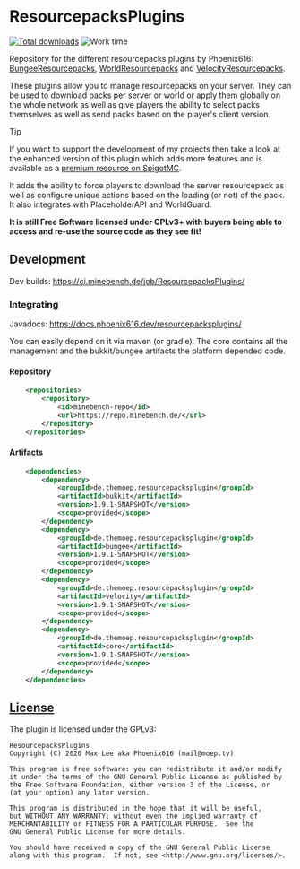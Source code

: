 # ResourcepacksPlugins
[![Total downloads](https://img.shields.io/github/downloads/Phoenix616/ResourcepacksPlugins/total.svg)](https://github.com/Phoenix616/ResourcepacksPlugins/releases) ![Work time](https://buttons.phoenix616.dev//ResourcepacksPluginsWork.svg)

Repository for the different resourcepacks plugins by Phoenix616: [BungeeResourcepacks](https://modrinth.com/plugin/bungeeresourcepacks), [WorldResourcepacks](https://modrinth.com/plugin/worldresourcepacks) and [VelocityResourcepacks](https://modrinth.com/plugin/velocityresourcepacks).

These plugins allow you to manage resourcepacks on your server. They can be used to download packs per server or world or apply them globally on the whole network as well as give players the ability to select packs themselves as well as send packs based on the player's client version.

> [!TIP]
> If you want to support the development of my projects then take a look at the enhanced version of this plugin which adds more features and is available as a [premium resource on SpigotMC](https://frp.pheonix616.dev/).
> 
> It adds the ability to force players to download the server resourcepack as well as configure unique actions based on the loading (or not) of the pack. It also integrates with PlaceholderAPI and WorldGuard.
> 
> **It is still Free Software licensed under GPLv3+ with buyers being able to access and re-use the source code as they see fit!**

## Development

Dev builds: https://ci.minebench.de/job/ResourcepacksPlugins/

### Integrating

Javadocs: https://docs.phoenix616.dev/resourcepacksplugins/

You can easily depend on it via maven (or gradle). The core contains all the management and the bukkit/bungee artifacts the platform depended code.

#### Repository
```xml
    <repositories>
        <repository>
            <id>minebench-repo</id>
            <url>https://repo.minebench.de/</url>
        </repository>
    </repositories>
```

#### Artifacts
```xml
    <dependencies>
        <dependency>
            <groupId>de.themoep.resourcepacksplugin</groupId>
            <artifactId>bukkit</artifactId>
            <version>1.9.1-SNAPSHOT</version>
            <scope>provided</scope>
        </dependency>
        <dependency>
            <groupId>de.themoep.resourcepacksplugin</groupId>
            <artifactId>bungee</artifactId>
            <version>1.9.1-SNAPSHOT</version>
            <scope>provided</scope>
        </dependency>
        <dependency>
            <groupId>de.themoep.resourcepacksplugin</groupId>
            <artifactId>velocity</artifactId>
            <version>1.9.1-SNAPSHOT</version>
            <scope>provided</scope>
        </dependency>
        <dependency>
            <groupId>de.themoep.resourcepacksplugin</groupId>
            <artifactId>core</artifactId>
            <version>1.9.1-SNAPSHOT</version>
            <scope>provided</scope>
        </dependency>
    </dependencies>
```

## [License](LICENSE)

The plugin is licensed under the GPLv3:

```
ResourcepacksPlugins
Copyright (C) 2020 Max Lee aka Phoenix616 (mail@moep.tv)

This program is free software: you can redistribute it and/or modify
it under the terms of the GNU General Public License as published by
the Free Software Foundation, either version 3 of the License, or
(at your option) any later version.

This program is distributed in the hope that it will be useful,
but WITHOUT ANY WARRANTY; without even the implied warranty of
MERCHANTABILITY or FITNESS FOR A PARTICULAR PURPOSE.  See the
GNU General Public License for more details.

You should have received a copy of the GNU General Public License
along with this program.  If not, see <http://www.gnu.org/licenses/>.
```